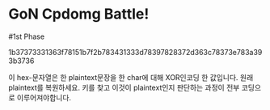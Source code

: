 GoN Cpdomg Battle!
=================

#1st Phase

1b37373331363f78151b7f2b783431333d78397828372d363c78373e783a393b3736

이 hex-문자열은 한 plaintext문장을 한 char에 대해 XOR인코딩 한 값입니다.
원래 plaintext를 복원하세요. 키를 찾고 이것이 plaintext인지 판단하는 과정이 전부 코딩으로 이루어져야합니다.

